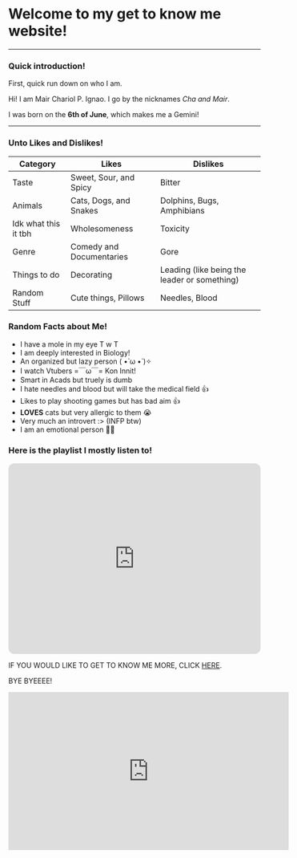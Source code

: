 # Welcome to my get to know me website! 
---
### Quick introduction!

First, quick run down on who I am. 

Hi! I am Mair Chariol P. Ignao. I go by the nicknames *Cha and Mair*. 

I was born on the **6th of June**, which makes me a Gemini!

---
### Unto Likes and Dislikes! 

|Category | Likes | Dislikes |
| ----------- | ----------- | ----------- |
| Taste | Sweet, Sour, and Spicy | Bitter |
| Animals | Cats, Dogs, and Snakes | Dolphins, Bugs, Amphibians|
| Idk what this it tbh| Wholesomeness | Toxicity |
| Genre | Comedy and Documentaries | Gore |
|Things to do | Decorating | Leading (like being the leader or something) |
| Random Stuff | Cute things, Pillows | Needles, Blood |

### Random Facts about Me!

- I have a mole in my eye T w T 
- I am deeply interested in Biology!
- An organized but lazy person ( •̀ ω •́ )✧
- I watch Vtubers =￣ω￣=  Kon Innit!
- Smart in Acads but truely is dumb
- I hate needles and blood but will take the medical field 👍
- Likes to play shooting games but has bad aim 👍 
- **LOVES** cats but very allergic to them 😭
- Very much an introvert :> (INFP btw)
- I am an emotional person 🐻‍❄️

### Here is the playlist I mostly listen to!

<iframe style="border-radius:12px" src="https://open.spotify.com/embed/playlist/3VihLcOfWB7yWbI5zRNYjQ?utm_source=generator" width="100%" height="380" frameBorder="0" allowfullscreen="" allow="autoplay; clipboard-write; encrypted-media; fullscreen; picture-in-picture" loading="lazy"></iframe>


IF YOU WOULD LIKE TO GET TO KNOW ME MORE, CLICK [HERE](https://mariiicarddinfo.carrd.co/). 

BYE BYEEEE!

<iframe width="560" height="315" src="https://www.youtube-nocookie.com/embed/QZQH7Mg2N64" title="YouTube video player" frameborder="0" allow="accelerometer; autoplay; clipboard-write; encrypted-media; gyroscope; picture-in-picture" allowfullscreen></iframe>


